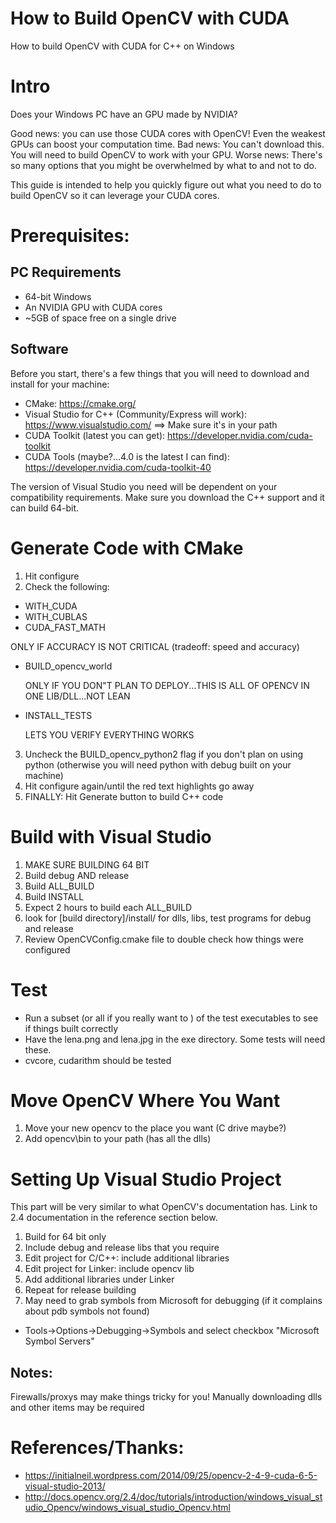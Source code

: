 # How to Build OpenCV with CUDA
How to build OpenCV with CUDA for C++ on Windows

# Intro
Does your Windows PC have an GPU made by NVIDIA?

Good news: you can use those CUDA cores with OpenCV! Even the weakest GPUs can boost your computation time.
Bad news: You can't download this. You will need to build OpenCV to work with your GPU. 
Worse news: There's so many options that you might be overwhelmed by what to and not to do.

This guide is intended to help you quickly figure out what you need to do to build OpenCV so it can leverage your CUDA cores.

# Prerequisites:
## PC Requirements
* 64-bit Windows
* An NVIDIA GPU with CUDA cores
* ~5GB of space free on a single drive

## Software
Before you start, there's a few things that you will need to download and install for your machine:
  
  * CMake: https://cmake.org/
  * Visual Studio for C++ (Community/Express will work): https://www.visualstudio.com/ ==> Make sure it's in your path
  * CUDA Toolkit (latest you can get): https://developer.nvidia.com/cuda-toolkit
  * CUDA Tools (maybe?...4.0 is the latest I can find): https://developer.nvidia.com/cuda-toolkit-40

The version of Visual Studio you need will be dependent on your compatibility requirements. Make sure you download the C++ support and it can build 64-bit.

# Generate Code with CMake
1. Hit configure
2.  Check the following:
  * WITH_CUDA
  * WITH_CUBLAS
  * CUDA_FAST_MATH 

   ONLY IF ACCURACY IS NOT CRITICAL (tradeoff: speed and accuracy)

* BUILD_opencv_world 

   ONLY IF YOU DON"T PLAN TO DEPLOY...THIS IS ALL OF OPENCV IN ONE LIB/DLL...NOT LEAN

* INSTALL_TESTS 

   LETS YOU VERIFY EVERYTHING WORKS 

3. Uncheck the BUILD_opencv_python2 flag if you don't plan on using python (otherwise you will need python with debug built on your machine)
4. Hit configure again/until the red text highlights go away
5. FINALLY: Hit Generate button to build C++ code

# Build with Visual Studio
1. MAKE SURE BUILDING 64 BIT
2. Build debug AND release
3. Build ALL_BUILD
4. Build INSTALL
5. Expect 2 hours to build each ALL_BUILD
6. look for [build directory]/install/ for dlls, libs, test programs for debug and release
7. Review OpenCVConfig.cmake file to double check how things were configured

# Test
* Run a subset (or all if you really want to ) of the test executables to see if things built correctly
* Have the lena.png and lena.jpg in the exe directory. Some tests will need these.
* cvcore, cudarithm should be tested

# Move OpenCV Where You Want
1. Move your new opencv to the place you want (C drive maybe?)
2. Add opencv\bin to your path (has all the dlls)

# Setting Up Visual Studio Project
This part will be very similar to what OpenCV's documentation has. Link to 2.4 documentation in the reference section below.

1. Build for 64 bit only
2. Include debug and release libs that you require
3. Edit project for C/C++: include additional libraries
4. Edit project for Linker: include opencv lib
5. Add additional libraries under Linker
6. Repeat for release building
7. May need to grab symbols from Microsoft for debugging (if it complains about pdb symbols not found)
  * Tools->Options->Debugging->Symbols and select checkbox "Microsoft Symbol Servers"

## Notes:
Firewalls/proxys may make things tricky for you! Manually downloading dlls and other items may be required

# References/Thanks:
* https://initialneil.wordpress.com/2014/09/25/opencv-2-4-9-cuda-6-5-visual-studio-2013/
* http://docs.opencv.org/2.4/doc/tutorials/introduction/windows_visual_studio_Opencv/windows_visual_studio_Opencv.html
